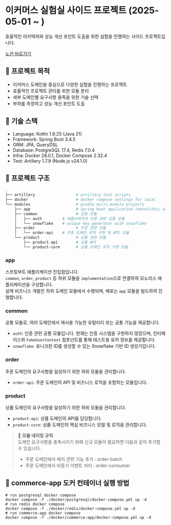 # 이커머스 실험실 사이드 프로젝트 (2025-05-01 ~ )

효율적인 아키텍처와 성능 개선 포인트 도출을 위한 실험을 진행하는 사이드 프로젝트입니다.

[노션 바로가기](https://thoughtful-sodium-948.notion.site/1f0d2ba300e680189cc0c5746563ef47?pvs=4)

## 📌 프로젝트 목적
- 이커머스 도메인을 중심으로 다양한 실험을 진행하는 프로젝트
- 효율적인 프로젝트 관리를 위한 모듈 분리
- 세부 도메인별 요구사항 충족을 위한 기술 선택
- 부하를 측정하고 성능 개선 포인트 도출


## 🔧 기술 스택
- Language: Kotlin 1.9.25 (Java 21)
- Framework: Spring Boot 3.4.5
- ORM: JPA, QueryDSL
- Database: PostgreSQL 17.4, Redis 7.0.4
- Infra: Docker 28.0.1, Docker Compose 2.32.4
- Test: Artillery 1.7.9 (Node.js v24.1.0)


## 📁 프로젝트 구조
```bash
.
├── artillery                  # artillery test scripts
├── docker                     # docker compose settings for local
└── modules                    # gradle multi-module projects
    ├── app                    # spring boot application (monolithic architecture)  
    ├── common                 # 공통 모듈
    │   ├── auth         # 애플리케이션 인증 관련 공통 모듈
    │   └── snowflake    # unique key generator with snowflake 
    ├── order                  # 주문 관련 모듈
    │   └── order-api    # 주문 도메인 로직 구현 및 API 모듈
    └── product                # 상품 관련 모듈
        ├── product-api        # 상품 API
        └── product-core       # 상품 도메인 로직 구현 모듈
```

### app
스프링부트 애플리케이션 진입점입니다.  
`common`, `order`, `product` 등 하위 모듈을 `implementation`으로 연결하여 모노리스 애플리케이션을 구성합니다.  
실제 비즈니스 개발은 하위 도메인 모듈에서 수행되며, 배포는 `app` 모듈을 빌드하여 진행합니다.  


### common
공통 모듈로, 여러 도메인에서 재사용 가능한 유틸리티 또는 공통 기능을 제공합니다.

- `auth`: 인증 관련 공통 모듈입니다. 현재는 인증 시스템을 구현하지 않았으며, 인터페이스와 `FakeUserContext` 컴포넌트를 통해 테스트용 유저 정보를 제공합니다.
- `snowflake`: 유니크한 ID를 생성할 수 있는 Snowflake 기반 ID 생성기입니다.


### order
주문 도메인의 요구사항을 달성하기 위한 하위 모듈을 관리합니다.

- `order-api`: 주문 도메인의 API 및 비즈니스 로직을 포함하는 모듈입니다.


### product
상품 도메인의 요구사항을 달성하기 위한 하위 모듈을 관리합니다.

- `product-api`: 상품 도메인의 API를 담당합니다.
- `product-core`: 상품 도메인의 핵심 비즈니스 모델 및 로직을 관리합니다.  

> 📌 **모듈 네이밍 규칙**  
> 도메인 요구사항을 충족시키기 위해 신규 모듈이 필요하면 다음과 같이 추가할 수 있습니다.  
> - 주문 도메인에서 배치 관련 기능 추가 : order-batch
> - 주문 도메인에서 비동기 이벤트 처리 : order-consumer



## 🐳 commerce-app 도커 컨테이너 실행 방법
```shell
# run postgresql docker compose 
docker compose -f ./docker/postgresql/docker-compose.yml up -d
# run redis docker compose 
docker compose -f ./docker/redis/docker-compose.yml up -d
# run commerce-app docker compose  
docker compose -f ./docker/commerce-app/docker-compose.yml up -d 
```

